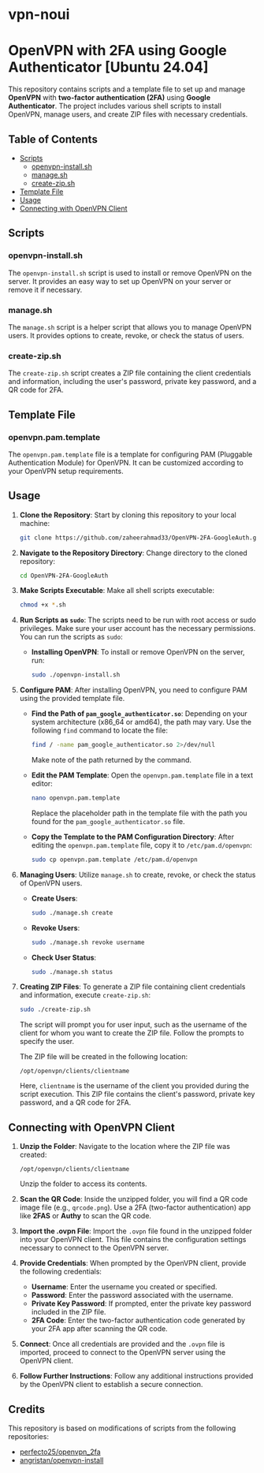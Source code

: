 # vpn-noui
# OpenVPN with 2FA using Google Authenticator [Ubuntu 24.04]

This repository contains scripts and a template file to set up and manage **OpenVPN** with **two-factor authentication (2FA)** using **Google Authenticator**. The project includes various shell scripts to install OpenVPN, manage users, and create ZIP files with necessary credentials.

## Table of Contents

- [Scripts](#scripts)
  - [openvpn-install.sh](#openvpn-installsh)
  - [manage.sh](#managesh)
  - [create-zip.sh](#create-zipsh)
- [Template File](#template-file)
- [Usage](#usage)
- [Connecting with OpenVPN Client](#connecting-with-openvpn-client)

## Scripts

### openvpn-install.sh

The `openvpn-install.sh` script is used to install or remove OpenVPN on the server. It provides an easy way to set up OpenVPN on your server or remove it if necessary.

### manage.sh

The `manage.sh` script is a helper script that allows you to manage OpenVPN users. It provides options to create, revoke, or check the status of users.

### create-zip.sh

The `create-zip.sh` script creates a ZIP file containing the client credentials and information, including the user's password, private key password, and a QR code for 2FA.

## Template File

### openvpn.pam.template

The `openvpn.pam.template` file is a template for configuring PAM (Pluggable Authentication Module) for OpenVPN. It can be customized according to your OpenVPN setup requirements.

## Usage

1. **Clone the Repository**: Start by cloning this repository to your local machine:

    ```bash
    git clone https://github.com/zaheerahmad33/OpenVPN-2FA-GoogleAuth.git
    ```

2. **Navigate to the Repository Directory**: Change directory to the cloned repository:

    ```bash
    cd OpenVPN-2FA-GoogleAuth
    ```

3. **Make Scripts Executable**: Make all shell scripts executable:

    ```bash
    chmod +x *.sh
    ```

4. **Run Scripts as `sudo`**: The scripts need to be run with root access or sudo privileges. Make sure your user account has the necessary permissions. You can run the scripts as `sudo`:

    - **Installing OpenVPN**: To install or remove OpenVPN on the server, run:

        ```bash
        sudo ./openvpn-install.sh
        ```

5. **Configure PAM**: After installing OpenVPN, you need to configure PAM using the provided template file.

    - **Find the Path of `pam_google_authenticator.so`**: Depending on your system architecture (x86_64 or amd64), the path may vary. Use the following `find` command to locate the file:

        ```bash
        find / -name pam_google_authenticator.so 2>/dev/null
        ```

        Make note of the path returned by the command.

    - **Edit the PAM Template**: Open the `openvpn.pam.template` file in a text editor:

        ```bash
        nano openvpn.pam.template
        ```

        Replace the placeholder path in the template file with the path you found for the `pam_google_authenticator.so` file.

    - **Copy the Template to the PAM Configuration Directory**: After editing the `openvpn.pam.template` file, copy it to `/etc/pam.d/openvpn`:

        ```bash
        sudo cp openvpn.pam.template /etc/pam.d/openvpn
        ```

6. **Managing Users**: Utilize `manage.sh` to create, revoke, or check the status of OpenVPN users.

    - **Create Users**: 

        ```bash
        sudo ./manage.sh create
        ```

    - **Revoke Users**:

        ```bash
        sudo ./manage.sh revoke username
        ```

    - **Check User Status**:

        ```bash
        sudo ./manage.sh status
        ```

7. **Creating ZIP Files**: To generate a ZIP file containing client credentials and information, execute `create-zip.sh`:

    ```bash
    sudo ./create-zip.sh
    ```

    The script will prompt you for user input, such as the username of the client for whom you want to create the ZIP file. Follow the prompts to specify the user.

    The ZIP file will be created in the following location:

    ```plaintext
    /opt/openvpn/clients/clientname
    ```

    Here, `clientname` is the username of the client you provided during the script execution. This ZIP file contains the client's password, private key password, and a QR code for 2FA.


## Connecting with OpenVPN Client

1. **Unzip the Folder**: Navigate to the location where the ZIP file was created:

    ```plaintext
    /opt/openvpn/clients/clientname
    ```

    Unzip the folder to access its contents.

2. **Scan the QR Code**: Inside the unzipped folder, you will find a QR code image file (e.g., `qrcode.png`). Use a 2FA (two-factor authentication) app like **2FAS** or **Authy** to scan the QR code.

3. **Import the .ovpn File**: Import the `.ovpn` file found in the unzipped folder into your OpenVPN client. This file contains the configuration settings necessary to connect to the OpenVPN server.

4. **Provide Credentials**: When prompted by the OpenVPN client, provide the following credentials:

    - **Username**: Enter the username you created or specified.
    - **Password**: Enter the password associated with the username.
    - **Private Key Password**: If prompted, enter the private key password included in the ZIP file.
    - **2FA Code**: Enter the two-factor authentication code generated by your 2FA app after scanning the QR code.

5. **Connect**: Once all credentials are provided and the `.ovpn` file is imported, proceed to connect to the OpenVPN server using the OpenVPN client.

6. **Follow Further Instructions**: Follow any additional instructions provided by the OpenVPN client to establish a secure connection.

## Credits

This repository is based on modifications of scripts from the following repositories:

- [perfecto25/openvpn_2fa](https://github.com/perfecto25/openvpn_2fa)
- [angristan/openvpn-install](https://github.com/angristan/openvpn-install)
